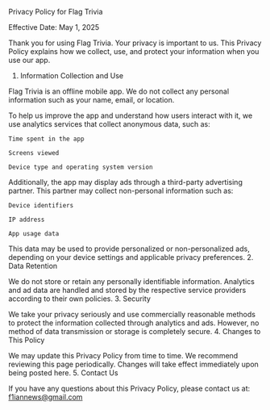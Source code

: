 Privacy Policy for Flag Trivia

Effective Date: May 1, 2025

Thank you for using Flag Trivia. Your privacy is important to us. This Privacy Policy explains how we collect, use, and protect your information when you use our app.
1. Information Collection and Use

Flag Trivia is an offline mobile app. We do not collect any personal information such as your name, email, or location.

To help us improve the app and understand how users interact with it, we use analytics services that collect anonymous data, such as:

    Time spent in the app

    Screens viewed

    Device type and operating system version

Additionally, the app may display ads through a third-party advertising partner. This partner may collect non-personal information such as:

    Device identifiers

    IP address

    App usage data

This data may be used to provide personalized or non-personalized ads, depending on your device settings and applicable privacy preferences.
2. Data Retention

We do not store or retain any personally identifiable information. Analytics and ad data are handled and stored by the respective service providers according to their own policies.
3. Security

We take your privacy seriously and use commercially reasonable methods to protect the information collected through analytics and ads. However, no method of data transmission or storage is completely secure.
4. Changes to This Policy

We may update this Privacy Policy from time to time. We recommend reviewing this page periodically. Changes will take effect immediately upon being posted here.
5. Contact Us

If you have any questions about this Privacy Policy, please contact us at:
f1iannews@gmail.com
